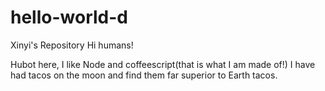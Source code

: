 # hello-world-d
Xinyi's Repository
Hi humans!

Hubot here, I like Node and coffeescript(that is what I am made of!)
I have had tacos on the moon and find them far superior to Earth tacos.
